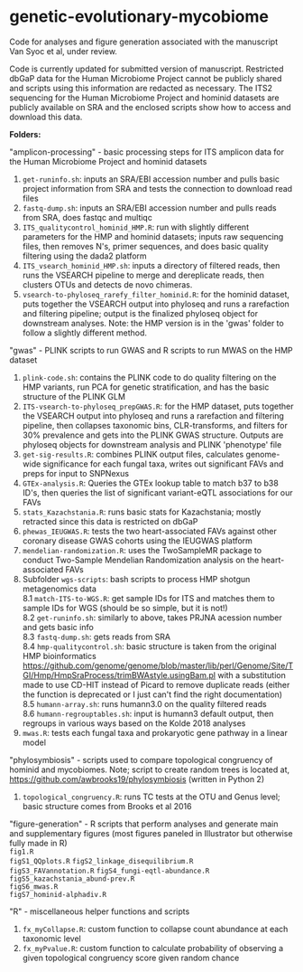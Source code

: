 # genetic-evolutionary-mycobiome
Code for analyses and figure generation associated with the manuscript Van Syoc et al, under review.

Code is currently updated for submitted version of manuscript. Restricted dbGaP data for the Human Microbiome Project cannot be publicly shared and scripts using this information are redacted as necessary. The ITS2 sequencing for the Human Microbiome Project and hominid datasets are publicly available on SRA and the enclosed scripts show how to access and download this data. 

**Folders:**   

"amplicon-processing" - basic processing steps for ITS amplicon data for the Human Microbiome Project and hominid datasets  
1. `get-runinfo.sh`: inputs an SRA/EBI accession number and pulls basic project information from SRA and tests the connection to download read files  
2. `fastq-dump.sh`: inputs an SRA/EBI accession number and pulls reads from SRA, does fastqc and multiqc  
3. `ITS_qualitycontrol_hominid_HMP.R`: run with slightly different parameters for the HMP and hominid datasets; inputs raw sequencing files, then removes N's, primer sequences, and does basic quality filtering using the dada2 platform  
4. `ITS_vsearch_hominid_HMP.sh`: inputs a directory of filtered reads, then runs the VSEARCH pipeline to merge and dereplicate reads, then clusters OTUs and detects de novo chimeras.  
5. `vsearch-to-phyloseq_rarefy_filter_hominid.R`: for the hominid dataset, puts together the VSEARCH output into phyloseq and runs a rarefaction and filtering pipeline; output is the finalized phyloseq object for downstream analyses. Note: the HMP version is in the 'gwas' folder to follow a slightly different method.  


"gwas" - PLINK scripts to run GWAS and R scripts to run MWAS on the HMP dataset  
1. `plink-code.sh`: contains the PLINK code to do quality filtering on the HMP variants, run PCA for genetic stratification, and has the basic structure of the PLINK GLM  
2. `ITS-vsearch-to-phyloseq_prepGWAS.R`: for the HMP dataset, puts together the VSEARCH output into phyloseq and runs a rarefaction and filtering pipeline, then collapses taxonomic bins, CLR-transforms, and filters for 30% prevalence and gets into the PLINK GWAS structure. Outputs are phyloseq objects for downstream analysis and PLINK 'phenotype' file 
3. `get-sig-results.R`: combines PLINK output files, calculates genome-wide significance for each fungal taxa, writes out significant FAVs and preps for input to SNPNexus  
4. `GTEx-analysis.R`: Queries the GTEx lookup table to match b37 to b38 ID's, then queries the list of significant variant-eQTL associations for our FAVs  
5. `stats_Kazachstania.R`: runs basic stats for Kazachstania; mostly retracted since this data is restricted on dbGaP  
6. `phewas_IEUGWAS.R`: tests the two heart-associated FAVs against other coronary disease GWAS cohorts using the IEUGWAS platform  
7. `mendelian-randomization.R`: uses the TwoSampleMR package to conduct Two-Sample Mendelian Randomization analysis on the heart-associated FAVs  
8. Subfolder `wgs-scripts`: bash scripts to process HMP shotgun metagenomics data  
8.1 `match-ITS-to-WGS.R`: get sample IDs for ITS and matches them to sample IDs for WGS (should be so simple, but it is not!)  
8.2 `get-runinfo.sh`: similarly to above, takes PRJNA acession number and gets basic info  
8.3 `fastq-dump.sh`: gets reads from SRA  
8.4 `hmp-qualitycontrol.sh`: basic structure is taken from the original HMP bioinformatics  https://github.com/genome/genome/blob/master/lib/perl/Genome/Site/TGI/Hmp/HmpSraProcess/trimBWAstyle.usingBam.pl with a substitution made to use CD-HIT instead of Picard to remove duplicate reads (either the function is deprecated or I just can't find the right documentation)  
8.5 `humann-array.sh`: runs humann3.0 on the quality filtered reads  
8.6 `humann-regrouptables.sh`: input is humann3 default output, then regroups in various ways based on the Kolde 2018 analyses  
9. `mwas.R`: tests each fungal taxa and prokaryotic gene pathway in a linear model  

"phylosymbiosis" - scripts used to compare topological congruency of hominid and mycobiomes. Note; script to create random trees is located at, https://github.com/awbrooks19/phylosymbiosis (written in Python 2)
1. `topological_congruency.R`: runs TC tests at the OTU and Genus level; basic structure comes from Brooks et al 2016

"figure-generation" - R scripts that perform analyses and generate main and supplementary figures (most figures paneled in Illustrator but otherwise fully made in R)  
`fig1.R`  
`figS1_QQplots.R`
`figS2_linkage_disequilibrium.R`  
`figS3_FAVannotation.R`
`figS4_fungi-eqtl-abundance.R`  
`figS5_kazachstania_abund-prev.R`  
`figS6_mwas.R`  
`figS7_hominid-alphadiv.R`

"R" - miscellaneous helper functions and scripts  
1. `fx_myCollapse.R`: custom function to collapse count abundance at each taxonomic level 
2. `fx_myPvalue.R`: custom function to calculate probability of observing a given topological congruency score given random chance  

